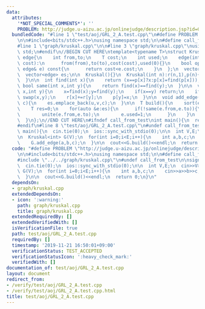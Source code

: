 ```yaml
---
data:
  attributes:
    '*NOT_SPECIAL_COMMENTS*': ''
    PROBLEM: http://judge.u-aizu.ac.jp/onlinejudge/description.jsp?id=GRL_2_A
  bundledCode: "#line 1 \"test/aoj/GRL_2_A.test.cpp\"\n#define PROBLEM \"http://judge.u-aizu.ac.jp/onlinejudge/description.jsp?id=GRL_2_A\"\
    \n\n#include<bits/stdc++.h>\nusing namespace std;\n\n#define call_from_test\n\
    #line 1 \"graph/kruskal.cpp\"\n\n#line 3 \"graph/kruskal.cpp\"\nusing namespace\
    \ std;\n#endif\n//BEGIN CUT HERE\ntemplate<typename T>\nstruct Kruskal{\n\n  struct\
    \ edge{\n    int from,to;\n    T cost;\n    int used;\n    edge(int from,int to,T\
    \ cost):\n      from(from),to(to),cost(cost),used(0){}\n    bool operator<(const\
    \ edge& e) const{\n      return cost<e.cost;\n    }\n  };\n  vector<int> r,p;\n\
    \  vector<edge> es;\n\n  Kruskal(){}\n  Kruskal(int n):r(n,1),p(n){\n    iota(p.begin(),p.end(),0);\n\
    \  }\n\n  int find(int x){\n    return (x==p[x]?x:p[x]=find(p[x]));\n  }\n\n \
    \ bool same(int x,int y){\n    return find(x)==find(y);\n  }\n\n  void unite(int\
    \ x,int y){\n    x=find(x);y=find(y);\n    if(x==y) return;\n    if(r[x]<r[y])\
    \ swap(x,y);\n    r[x]+=r[y];\n    p[y]=x;\n  }\n\n  void add_edge(int u,int v,T\
    \ c){\n    es.emplace_back(u,v,c);\n  }\n\n  T build(){\n    sort(es.begin(),es.end());\n\
    \    T res=0;\n    for(auto &e:es){\n      if(!same(e.from,e.to)){\n        res+=e.cost;\n\
    \        unite(e.from,e.to);\n        e.used=1;\n      }\n    }\n    return res;\n\
    \  }\n};\n//END CUT HERE\n#ifndef call_from_test\nint main(){\n  return 0;\n}\n\
    #endif\n#line 8 \"test/aoj/GRL_2_A.test.cpp\"\n#undef call_from_test\n\nsigned\
    \ main(){\n  cin.tie(0);\n  ios::sync_with_stdio(0);\n\n  int V,E;\n  cin>>V>>E;\n\
    \n  Kruskal<int> G(V);\n  for(int i=0;i<E;i++){\n    int a,b,c;\n    cin>>a>>b>>c;\n\
    \    G.add_edge(a,b,c);\n  }\n\n  cout<<G.build()<<endl;\n  return 0;\n}\n"
  code: "#define PROBLEM \"http://judge.u-aizu.ac.jp/onlinejudge/description.jsp?id=GRL_2_A\"\
    \n\n#include<bits/stdc++.h>\nusing namespace std;\n\n#define call_from_test\n\
    #include \"../../graph/kruskal.cpp\"\n#undef call_from_test\n\nsigned main(){\n\
    \  cin.tie(0);\n  ios::sync_with_stdio(0);\n\n  int V,E;\n  cin>>V>>E;\n\n  Kruskal<int>\
    \ G(V);\n  for(int i=0;i<E;i++){\n    int a,b,c;\n    cin>>a>>b>>c;\n    G.add_edge(a,b,c);\n\
    \  }\n\n  cout<<G.build()<<endl;\n  return 0;\n}\n"
  dependsOn:
  - graph/kruskal.cpp
  extendedDependsOn:
  - icon: ':warning:'
    path: graph/kruskal.cpp
    title: graph/kruskal.cpp
  extendedRequiredBy: []
  extendedVerifiedWith: []
  isVerificationFile: true
  path: test/aoj/GRL_2_A.test.cpp
  requiredBy: []
  timestamp: '2019-11-21 16:50:01+09:00'
  verificationStatus: TEST_ACCEPTED
  verificationStatusIcon: ':heavy_check_mark:'
  verifiedWith: []
documentation_of: test/aoj/GRL_2_A.test.cpp
layout: document
redirect_from:
- /verify/test/aoj/GRL_2_A.test.cpp
- /verify/test/aoj/GRL_2_A.test.cpp.html
title: test/aoj/GRL_2_A.test.cpp
---
```

